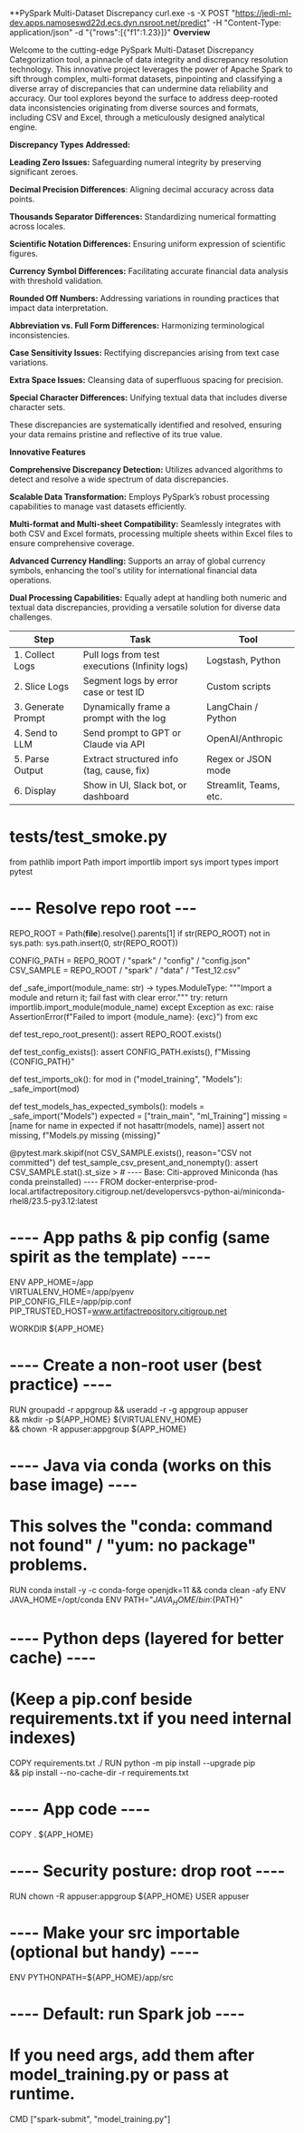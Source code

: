 **PySpark Multi-Dataset Discrepancy curl.exe -s -X POST "https://jedi-ml-dev.apps.namoseswd22d.ecs.dyn.nsroot.net/predict" -H "Content-Type: application/json" -d "{\"rows\":[{\"f1\":1.23}]}"
**Overview**

Welcome to the cutting-edge PySpark Multi-Dataset Discrepancy Categorization tool, a pinnacle of data integrity and discrepancy resolution technology. This innovative project leverages the power of Apache Spark to sift through complex, multi-format datasets, pinpointing and classifying a diverse array of discrepancies that can undermine data reliability and accuracy. Our tool explores beyond the surface to address deep-rooted data inconsistencies originating from diverse sources and formats, including CSV and Excel, through a meticulously designed analytical engine.


**Discrepancy Types Addressed:**

**Leading Zero Issues:** Safeguarding numeral integrity by preserving significant zeroes.

**Decimal Precision Differences**: Aligning decimal accuracy across data points.

**Thousands Separator Differences:** Standardizing numerical formatting across locales.

**Scientific Notation Differences:** Ensuring uniform expression of scientific figures.

**Currency Symbol Differences:** Facilitating accurate financial data analysis with threshold validation.

**Rounded Off Numbers:** Addressing variations in rounding practices that impact data interpretation.

**Abbreviation vs. Full Form Differences:** Harmonizing terminological inconsistencies.

**Case Sensitivity Issues:** Rectifying discrepancies arising from text case variations.

**Extra Space Issues:** Cleansing data of superfluous spacing for precision.

**Special Character Differences:** Unifying textual data that includes diverse character sets.

These discrepancies are systematically identified and resolved, ensuring your data remains pristine and reflective of its true value.

**Innovative Features**

**Comprehensive Discrepancy Detection:** Utilizes advanced algorithms to detect and resolve a wide spectrum of data discrepancies.

**Scalable Data Transformation:** Employs PySpark’s robust processing capabilities to manage vast datasets efficiently.

**Multi-format and Multi-sheet Compatibility:** Seamlessly integrates with both CSV and Excel formats, processing multiple sheets within Excel files to ensure comprehensive coverage.

**Advanced Currency Handling:** Supports an array of global currency symbols, enhancing the tool's utility for international financial data operations.

**Dual Processing Capabilities:** Equally adept at handling both numeric and textual data discrepancies, providing a versatile solution for diverse data challenges.


| Step               | Task                                           | Tool                   |
| ------------------ | ---------------------------------------------- | ---------------------- |
| 1. Collect Logs    | Pull logs from test executions (Infinity logs) | Logstash, Python       |
| 2. Slice Logs      | Segment logs by error case or test ID          | Custom scripts         |
| 3. Generate Prompt | Dynamically frame a prompt with the log        | LangChain / Python     |
| 4. Send to LLM     | Send prompt to GPT or Claude via API           | OpenAI/Anthropic       |
| 5. Parse Output    | Extract structured info (tag, cause, fix)      | Regex or JSON mode     |
| 6. Display         | Show in UI, Slack bot, or dashboard            | Streamlit, Teams, etc. |


# tests/test_smoke.py
from pathlib import Path
import importlib
import sys
import types
import pytest

# --- Resolve repo root ---
REPO_ROOT = Path(__file__).resolve().parents[1]
if str(REPO_ROOT) not in sys.path:
    sys.path.insert(0, str(REPO_ROOT))

CONFIG_PATH = REPO_ROOT / "spark" / "config" / "config.json"
CSV_SAMPLE  = REPO_ROOT / "spark" / "data" / "Test_12.csv"

def _safe_import(module_name: str) -> types.ModuleType:
    """Import a module and return it; fail fast with clear error."""
    try:
        return importlib.import_module(module_name)
    except Exception as exc:
        raise AssertionError(f"Failed to import {module_name}: {exc}") from exc

def test_repo_root_present():
    assert REPO_ROOT.exists()

def test_config_exists():
    assert CONFIG_PATH.exists(), f"Missing {CONFIG_PATH}"

def test_imports_ok():
    for mod in ("model_training", "Models"):
        _safe_import(mod)

def test_models_has_expected_symbols():
    models = _safe_import("Models")
    expected = ["train_main", "ml_Training"]
    missing = [name for name in expected if not hasattr(models, name)]
    assert not missing, f"Models.py missing {missing}"

@pytest.mark.skipif(not CSV_SAMPLE.exists(), reason="CSV not committed")
def test_sample_csv_present_and_nonempty():
    assert CSV_SAMPLE.stat().st_size > # ---- Base: Citi-approved Miniconda (has conda preinstalled) ----
FROM docker-enterprise-prod-local.artifactrepository.citigroup.net/developersvcs-python-ai/miniconda-rhel8/23.5-py3.12:latest

# ---- App paths & pip config (same spirit as the template) ----
ENV APP_HOME=/app \
    VIRTUALENV_HOME=/app/pyenv \
    PIP_CONFIG_FILE=/app/pip.conf \
    PIP_TRUSTED_HOST=www.artifactrepository.citigroup.net

WORKDIR ${APP_HOME}

# ---- Create a non-root user (best practice) ----
RUN groupadd -r appgroup && useradd -r -g appgroup appuser \
 && mkdir -p ${APP_HOME} ${VIRTUALENV_HOME} \
 && chown -R appuser:appgroup ${APP_HOME}

# ---- Java via conda (works on this base image) ----
# This solves the "conda: command not found" / "yum: no package" problems.
RUN conda install -y -c conda-forge openjdk=11 && conda clean -afy
ENV JAVA_HOME=/opt/conda
ENV PATH="${JAVA_HOME}/bin:${PATH}"

# ---- Python deps (layered for better cache) ----
# (Keep a pip.conf beside requirements.txt if you need internal indexes)
COPY requirements.txt ./
RUN python -m pip install --upgrade pip \
 && pip install --no-cache-dir -r requirements.txt

# ---- App code ----
COPY . ${APP_HOME}

# ---- Security posture: drop root ----
RUN chown -R appuser:appgroup ${APP_HOME}
USER appuser

# ---- Make your src importable (optional but handy) ----
ENV PYTHONPATH=${APP_HOME}/app/src

# ---- Default: run Spark job ----
# If you need args, add them after model_training.py or pass at runtime.
CMD ["spark-submit", "model_training.py"]

